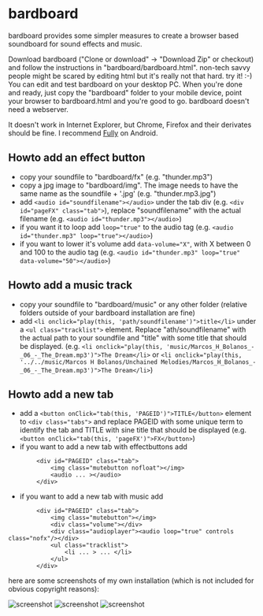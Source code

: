 # bardboard

bardboard provides some simpler measures to create a browser based soundboard for sound effects and music. 

Download bardboard ("Clone or download" -&gt; "Download Zip" or checkout) and follow the instructions in "bardboard/bardboard.html". non-tech savvy people might be scared by editing html but it's really not that hard. try it! :-) You can edit and test bardboard on your desktop PC. When you're done and ready, just copy the "bardboard" folder to your mobile device, point your browser to bardboard.html and you're good to go. bardboard doesn't need a webserver.

It doesn't work in Internet Explorer, but Chrome, Firefox and their derivates should be fine. I recommend [Fully](https://play.google.com/store/apps/details?id=de.ozerov.fully) on Android.

## Howto add an effect button

* copy your soundfile to "bardboard/fx" (e.g. "thunder.mp3")
* copy a jpg image to "bardboard/img". The image needs to have the same name as the soundfile + '.jpg' (e.g. "thunder.mp3.jpg")
* add ```<audio id="soundfilename"></audio>``` under the tab div (e.g. ```<div id="pageFX" class="tab">```), replace "soundfilename" with the actual filename (e.g. ```<audio id="thunder.mp3"></audio>```)
* if you want it to loop add ```loop="true"``` to the audio tag (e.g. ```<audio id="thunder.mp3" loop="true"></audio>```)
* if you want to lower it's volume add ```data-volume="X"```, with X between 0 and 100 to the audio tag (e.g. ```<audio id="thunder.mp3" loop="true" data-volume="50"></audio>```)

## Howto add a music track

* copy your soundfile to "bardboard/music" or any other folder (relative folders outside of your bardboard installation are fine)
* add ```<li onclick="play(this, 'path/soundfilename')">title</li>``` under a ```<ul class="tracklist">``` element. Replace "ath/soundfilename" with the actual path to your soundfile and "title" with some title that should be displayed. (e.g. ```<li onclick="play(this, 'music/Marcos_H_Bolanos_-_06_-_The_Dream.mp3')">The Dream</li>``` or ```<li onclick="play(this, '../../music/Marcos H Bolanos/Unchained Melodies/Marcos_H_Bolanos_-_06_-_The_Dream.mp3')">The Dream</li>```)

## Howto add a new tab

* add a ```<button onClick="tab(this, 'PAGEID')">TITLE</button>``` element to ```<div class="tabs">``` and replace PAGEID with some unique term to identify the tab and TITLE with sine title that should be displayed (e.g. ```<button onClick="tab(this, 'pageFX')">FX</button>```)
* if you want to add a new tab with effectbuttons add
```
        <div id="PAGEID" class="tab">
            <img class="mutebutton nofloat"></img>
            <audio ... ></audio> 
        </div>
```
* if you want to add a new tab with music add
```
        <div id="PAGEID" class="tab">
            <img class="mutebutton"></img>
            <div class="volume"></div>
            <div class="audioplayer"><audio loop="true" controls class="nofx"/></div>
            <ul class="tracklist">
                <li ... > ... </li>
            </ul>
        </div>
```

here are some screenshots of my own installation (which is not included for obvious copyright reasons):

![screenshot](screenshots/screenshot_main.png?raw=true)
![screenshot](screenshots/screenshot_celaeon.png?raw=true)
![screenshot](screenshots/screenshot_kampf.png?raw=true)
